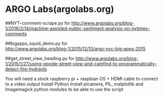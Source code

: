 # ARGO Labs(argolabs.org)

##NYT-comment-scrape.py for
http://www.argolabs.org/blog-1/2016/2/14/machine-assisted-public-sentiment-analysis-on-nytimes-comments

##bigapps_squid_demo.py for  
http://www.argolabs.org/blog-1/2015/12/13/argo-nyc-big-apps-2015

##get_street_view_heading.py for
http://www.argolabs.org/blog-1/2015/1/27/using-google-street-view-and-camfind-to-programmatically-detect-fire-hydrants


You will need a stock raspberry pi + raspbian OS + HDMI cable to connect to a video output
Install Python
Install picamera, PIL, matplotlib and Imagemagick python modules to be able to use the script

